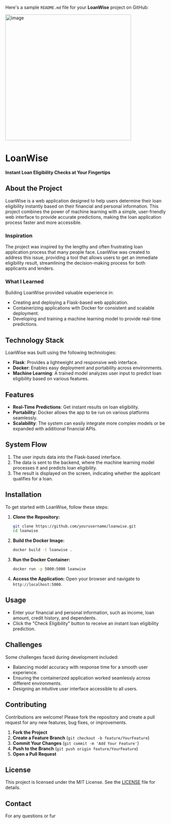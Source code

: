 Here's a sample `README.md` file for your **LoanWise** project on GitHub:

<img width="395" alt="image" src="https://github.com/user-attachments/assets/b8c1cc3f-eb71-4ba4-8902-39bf905a145e">

# LoanWise
**Instant Loan Eligibility Checks at Your Fingertips**

## About the Project
LoanWise is a web application designed to help users determine their loan eligibility instantly based on their financial and personal information. This project combines the power of machine learning with a simple, user-friendly web interface to provide accurate predictions, making the loan application process faster and more accessible.

### Inspiration
The project was inspired by the lengthy and often frustrating loan application process that many people face. LoanWise was created to address this issue, providing a tool that allows users to get an immediate eligibility result, streamlining the decision-making process for both applicants and lenders.

### What I Learned
Building LoanWise provided valuable experience in:
- Creating and deploying a Flask-based web application.
- Containerizing applications with Docker for consistent and scalable deployment.
- Developing and training a machine learning model to provide real-time predictions.

## Technology Stack
LoanWise was built using the following technologies:
- **Flask**: Provides a lightweight and responsive web interface.
- **Docker**: Enables easy deployment and portability across environments.
- **Machine Learning**: A trained model analyzes user input to predict loan eligibility based on various features.

## Features
- **Real-Time Predictions**: Get instant results on loan eligibility.
- **Portability**: Docker allows the app to be run on various platforms seamlessly.
- **Scalability**: The system can easily integrate more complex models or be expanded with additional financial APIs.

## System Flow
1. The user inputs data into the Flask-based interface.
2. The data is sent to the backend, where the machine learning model processes it and predicts loan eligibility.
3. The result is displayed on the screen, indicating whether the applicant qualifies for a loan.

## Installation
To get started with LoanWise, follow these steps:

1. **Clone the Repository:**
   ```bash
   git clone https://github.com/yourusername/loanwise.git
   cd loanwise
   ```

2. **Build the Docker Image:**
   ```bash
   docker build -t loanwise .
   ```

3. **Run the Docker Container:**
   ```bash
   docker run -p 5000:5000 loanwise
   ```

4. **Access the Application:**
   Open your browser and navigate to `http://localhost:5000`.

## Usage
- Enter your financial and personal information, such as income, loan amount, credit history, and dependents.
- Click the "Check Eligibility" button to receive an instant loan eligibility prediction.

## Challenges
Some challenges faced during development included:
- Balancing model accuracy with response time for a smooth user experience.
- Ensuring the containerized application worked seamlessly across different environments.
- Designing an intuitive user interface accessible to all users.

## Contributing
Contributions are welcome! Please fork the repository and create a pull request for any new features, bug fixes, or improvements.

1. **Fork the Project**
2. **Create a Feature Branch** (`git checkout -b feature/YourFeature`)
3. **Commit Your Changes** (`git commit -m 'Add Your Feature'`)
4. **Push to the Branch** (`git push origin feature/YourFeature`)
5. **Open a Pull Request**

## License
This project is licensed under the MIT License. See the [LICENSE](LICENSE) file for details.

## Contact
For any questions or fur


